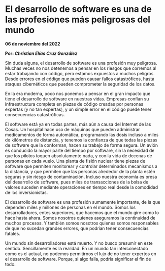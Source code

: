 # El desarrollo de software es una de las profesiones más peligrosas del mundo

__06 de noviembre del 2022__

__Por: *Christian Elías Cruz González*__

Sin duda alguna, el desarrollo de software es una profesión muy peligrosa. Muchas veces no nos detenemos a pensar en los riesgos que corremos al estar trabajando con código, pero estamos expuestos a muchos peligros. Desde errores en el código que pueden causar fallos catastróficos, hasta ataques cibernéticos que pueden comprometer la seguridad de los datos.

En la era moderna, poco nos ponemos a pensar en el gran impacto que tiene el desarrollo de software en nuestras vidas. Empresas confían su infraestructura completa en piezas de código creadas por personas expertas (y no tan expertas), y un simple error en el código puede tener consecuencias catastróficas.

El software está ya en todas partes, más aún a causa del Internet de las Cosas. Un hospital hace uso de máquinas que pueden administrar medicamentos de forma automática, programando las dosis incluso a miles de kilómetros de distancia, y tenemos la confianza de que todas las piezas de software que la conforman, hacen su trabajo de forma segura. Un avión es conducido la mayor parte del tiempo por software, sin la necesidad de que los pilotos toquen absolutamente nada, y con la vida de decenas de personas en cada vuelo. Una planta de fisión nuclear tiene piezas de software que permiten monitorear y controlar determinados mecanismos a la distancia, y que permiten que las personas alrededor de la planta estén seguras y sin riesgo de contaminación. Incluso nuestra economía es presa del desarrollo de software, pues miles de transacciones de la bolsa de valores suceden mediante operaciones en tiempo real desde la comodidad de los inversionistas.

El desarrollo de software es una profesión sumamente importante, de la que dependen miles y millones de personas en el mundo. Somos los desarrolladores, entes superiores, que hacemos que el mundo gire como lo hace hasta ahora. Somos nosotros quienes aseguramos la continuidad de muchos procesos. Y también somos nosotros quienes somos responsables de que no sucedan grandes errores, que podrían tener consecuencias fatales.

Un mundo sin desarrolladores está muerto. Y no busco presumir en este sentido. Sencillamente es la realidad. En un mundo tan interconectado como es el actual, no podemos permitirnos el lujo de no tener expertos en el desarrollo de software. Porque, si algo falla, podría significar el fin de todo.